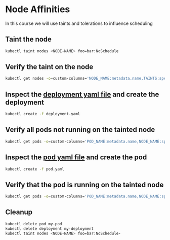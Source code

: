 # Node Affinities

In this course we will use taints and tolerations to influence scheduling

## Taint the node

```bash
kubectl taint nodes <NODE-NAME> foo=bar:NoSchedule
```

## Verify the taint on the node
```bash
kubectl get nodes -o=custom-columns='NODE_NAME:metadata.name,TAINTS:spec.taints[*]'
```

## Inspect the [deployment yaml file](./deployment.yaml) and create the deployment

```bash
kubectl create -f deployment.yaml
```

## Verify all pods not running on the tainted node

```bash
kubectl get pods -o=custom-columns='POD_NAME:metadata.name,NODE_NAME:spec.nodeName'
```

## Inspect the [pod yaml file](./pod.yaml) and create the pod

```bash
kubectl create -f pod.yaml
```

## Verify that the pod is running on the tainted node

```bash
kubectl get pods -o=custom-columns='POD_NAME:metadata.name,NODE_NAME:spec.nodeName'
```

## Cleanup

```bash
kubectl delete pod my-pod
kubectl delete deployment my-deployment
kubectl taint nodes <NODE-NAME> foo=bar:NoSchedule-
```